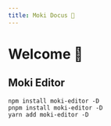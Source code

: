 ```yaml
---
title: Moki Docus 🤪
---
```


# Welcome 🤪

## Moki Editor

```shell
npm install moki-editor -D
pnpm install moki-editor -D
yarn add moki-editor -D
```





